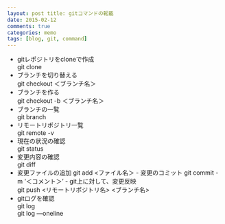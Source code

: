 ```yaml
---
layout: post title: gitコマンドの転載
date: 2015-02-12
comments: true
categories: memo
tags: [blog, git, command]
---
```


- gitレポジトリをcloneで作成  
  git clone <git Url>
- ブランチを切り替える  
  git checkout ＜ブランチ名＞
- ブランチを作る  
  git checkout -b ＜ブランチ名＞
- ブランチの一覧  
  git branch
- リモートリポジトリ一覧  
  git remote -v
- 現在の状況の確認  
  git status
- 変更内容の確認  
  git diff
- 変更ファイルの追加  git add <ファイル名＞ - 変更のコミット  git commit -m ‘＜コメント＞’ - git上に対して、変更反映  
  git push <リモートリポジトリ名> <ブランチ名>
- gitログを確認  
  git log  
  git log —oneline
